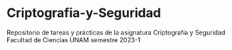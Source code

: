 # Criptografia-y-Seguridad
Repositorio de tareas y prácticas de la asignatura Criptografía y Seguridad Facultad de Ciencias UNAM semestre 2023-1
